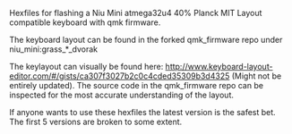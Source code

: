 Hexfiles for flashing a Niu Mini atmega32u4 40% Planck MIT Layout compatible keyboard with qmk firmware.

The keyboard layout can be found in the forked qmk_firmware repo under niu_mini:grass_*_dvorak

The keylayout can visually be found here: http://www.keyboard-layout-editor.com/#/gists/ca307f3027b2c0c4cded35309b3d4325 (Might not be entirely updated). The source code in the qmk_firmware repo can be inspected for the most accurate understanding of the layout.

If anyone wants to use these hexfiles the latest version is the safest bet. The first 5 versions are broken to some extent.
